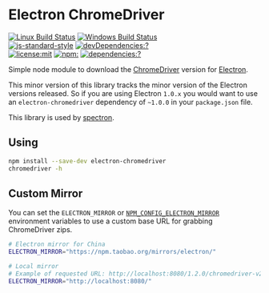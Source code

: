 # Electron ChromeDriver

[![Linux Build Status](https://travis-ci.org/electron/chromedriver.svg?branch=master)](https://travis-ci.org/electron/chromedriver)
[![Windows Build Status](https://ci.appveyor.com/api/projects/status/cjfs6uem441l52m5/branch/master?svg=true)](https://ci.appveyor.com/project/Atom/chromedriver/branch/master)
<br>
[![js-standard-style](https://img.shields.io/badge/code%20style-standard-brightgreen.svg?style=flat)](http://standardjs.com/)
[![devDependencies:?](https://img.shields.io/david/electron/chromedriver.svg)](https://david-dm.org/electron/chromedriver)
<br>
[![license:mit](https://img.shields.io/badge/license-mit-blue.svg)](https://opensource.org/licenses/MIT)
[![npm:](https://img.shields.io/npm/v/electron-chromedriver.svg)](https://www.npmjs.com/packages/electron-chromedriver)
[![dependencies:?](https://img.shields.io/npm/dm/electron-chromedriver.svg)](https://www.npmjs.com/packages/electron-chromedriver)

Simple node module to download the [ChromeDriver](https://sites.google.com/a/chromium.org/chromedriver)
version for [Electron](http://electron.atom.io).

This minor version of this library tracks the minor version of the Electron
versions released. So if you are using Electron `1.0.x` you would want to use
an `electron-chromedriver` dependency of `~1.0.0` in your `package.json` file.

This library is used by [spectron](https://github.com/electron/spectron).

## Using

```sh
npm install --save-dev electron-chromedriver
chromedriver -h
```

## Custom Mirror

You can set the `ELECTRON_MIRROR` or [`NPM_CONFIG_ELECTRON_MIRROR`](https://docs.npmjs.com/misc/config#environment-variables)
environment variables to use a custom base URL for grabbing ChromeDriver zips.

```sh
# Electron mirror for China
ELECTRON_MIRROR="https://npm.taobao.org/mirrors/electron/"

# Local mirror
# Example of requested URL: http://localhost:8080/1.2.0/chromedriver-v2.21-darwin-x64.zip
ELECTRON_MIRROR="http://localhost:8080/"
```
